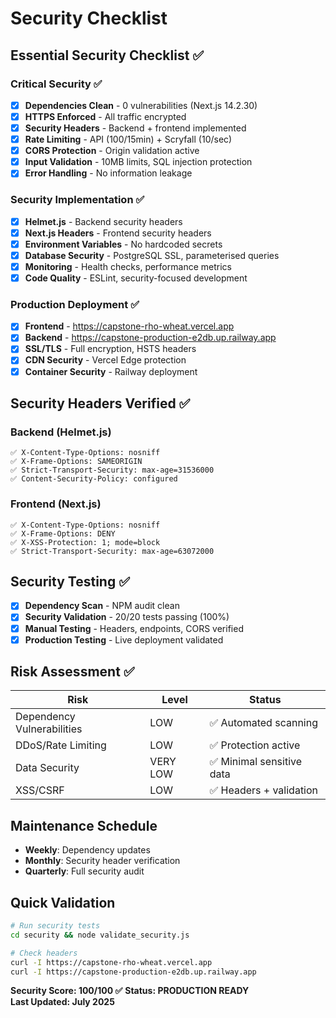 # Security Checklist

## Essential Security Checklist ✅

### Critical Security ✅
- [x] **Dependencies Clean** - 0 vulnerabilities (Next.js 14.2.30)
- [x] **HTTPS Enforced** - All traffic encrypted
- [x] **Security Headers** - Backend + frontend implemented
- [x] **Rate Limiting** - API (100/15min) + Scryfall (10/sec)
- [x] **CORS Protection** - Origin validation active
- [x] **Input Validation** - 10MB limits, SQL injection protection
- [x] **Error Handling** - No information leakage

### Security Implementation ✅
- [x] **Helmet.js** - Backend security headers
- [x] **Next.js Headers** - Frontend security headers
- [x] **Environment Variables** - No hardcoded secrets
- [x] **Database Security** - PostgreSQL SSL, parameterised queries
- [x] **Monitoring** - Health checks, performance metrics
- [x] **Code Quality** - ESLint, security-focused development

### Production Deployment ✅
- [x] **Frontend** - https://capstone-rho-wheat.vercel.app
- [x] **Backend** - https://capstone-production-e2db.up.railway.app
- [x] **SSL/TLS** - Full encryption, HSTS headers
- [x] **CDN Security** - Vercel Edge protection
- [x] **Container Security** - Railway deployment

## Security Headers Verified ✅

### Backend (Helmet.js)
```
✅ X-Content-Type-Options: nosniff
✅ X-Frame-Options: SAMEORIGIN
✅ Strict-Transport-Security: max-age=31536000
✅ Content-Security-Policy: configured
```

### Frontend (Next.js)
```
✅ X-Content-Type-Options: nosniff
✅ X-Frame-Options: DENY
✅ X-XSS-Protection: 1; mode=block
✅ Strict-Transport-Security: max-age=63072000
```

## Security Testing ✅
- [x] **Dependency Scan** - NPM audit clean
- [x] **Security Validation** - 20/20 tests passing (100%)
- [x] **Manual Testing** - Headers, endpoints, CORS verified
- [x] **Production Testing** - Live deployment validated

## Risk Assessment ✅

| Risk | Level | Status |
|------|-------|--------|
| Dependency Vulnerabilities | LOW | ✅ Automated scanning |
| DDoS/Rate Limiting | LOW | ✅ Protection active |
| Data Security | VERY LOW | ✅ Minimal sensitive data |
| XSS/CSRF | LOW | ✅ Headers + validation |

## Maintenance Schedule

- **Weekly**: Dependency updates
- **Monthly**: Security header verification  
- **Quarterly**: Full security audit

## Quick Validation
```bash
# Run security tests
cd security && node validate_security.js

# Check headers
curl -I https://capstone-rho-wheat.vercel.app
curl -I https://capstone-production-e2db.up.railway.app
```

**Security Score: 100/100 ✅**
**Status: PRODUCTION READY**  
**Last Updated: July 2025**